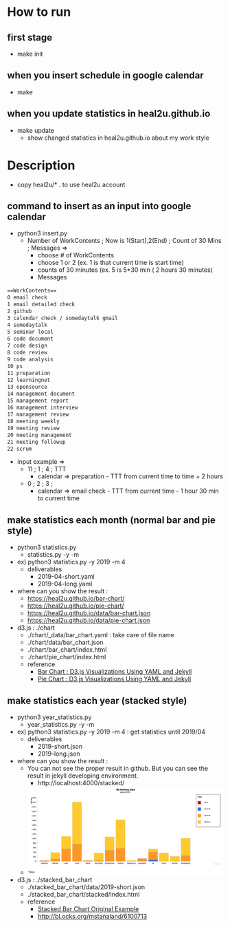 # How to run
## first stage
- make init
## when you insert schedule in google calendar
- make 
## when you update statistics in heal2u.github.io
- make update
    - show changed statistics in heal2u.github.io about my work style

# Description
- copy heal2u/* .    to use heal2u account

## command to insert as an input into google calendar
- python3 insert.py
    - Number of WorkContents ; Now is 1(Start),2(End) ; Count of 30 Mins ; Messages =>
        - choose # of WorkContents
        - choose 1 or 2  (ex. 1 is that current time is start time)
        - counts of 30 minutes (ex.  5 is 5*30 min ( 2 hours 30 minutes)
        - Messages 
```
==WorkContents==
0 email check
1 email detailed check
2 github
3 calendar check / somedaytalk gmail
4 somedaytalk
5 seminar local
6 code document
7 code design
8 code review
9 code analysis
10 ps
11 preparation
12 learningnet
13 opensource
14 management document
15 management report
16 management interview
17 management review
18 meeting weekly
19 meeting review
20 meeting management
21 meeting followup
22 scrum
```

- input example => 
    - 11 ; 1 ; 4 ; TTT
        - calendar => preparation - TTT   from current time  to time + 2 hours
    - 0 ; 2 ; 3 ; 
        - calendar => email check - TTT   from current time - 1 hour 30 min  to current time

## make statistics each month (normal bar and pie style)
- python3 statistics.py
    - statistics.py -y <year> -m <month>
- ex) python3 statistics.py -y 2019 -m 4
    - deliverables
        - 2019-04-short.yaml
        - 2019-04-long.yaml
- where can you show the result : 
    - https://heal2u.github.io/bar-chart/
    - https://heal2u.github.io/pie-chart/
    - https://heal2u.github.io/data/bar-chart.json
    - https://heal2u.github.io/data/pie-chart.json
- d3.js : ./chart
    - ./chart/_data/bar_chart.yaml  : take care of file name
    - ./chart/data/bar_chart.json
    - ./chart/bar_chart/index.html
    - ./chart/pie_chart/index.html
    - reference
        - [Bar Chart : D3.js Visualizations Using YAML and Jekyll](https://apievangelist.com/2016/09/20/d3js-visualizations-using-yaml-and-jekyll/)
        - [Pie Chart : D3.js Visualizations Using YAML and Jekyll](http://d3.js.yaml.jekyll.apievangelist.com/pie-chart/)

## make statistics each year (stacked style)
- python3 year_statistics.py
    - year_statistics.py -y <year> -m <month>
- ex) python3 statistics.py -y 2019 -m 4    : get statistics until 2019/04
    - deliverables
        - 2019-short.json
        - 2019-long.json
- where can you show the result : 
    - You can not see the proper result in github. But you can see the result in jekyll developing environment.
        - http://localhost:4000/stacked/
    - ![Stacked_Bar_Chart](https://github.com/cheoljoo/schedule/blob/master/images/2019-04-07_stacked.png)
- d3.js : ./stacked_bar_chart
    - ./stacked_bar_chart/data/2019-short.json
    - ./stacked_bar_chart/stacked/index.html
    - reference
        - [Stacked Bar Chart Original Example](http://bl.ocks.org/jamesleesaunders/ac5b6134ad7144e8327d)
        - http://bl.ocks.org/mstanaland/6100713

